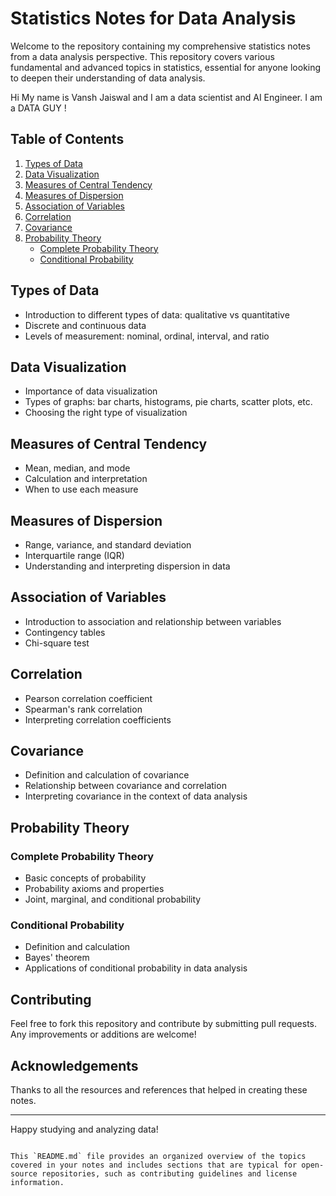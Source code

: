 # Statistics Notes for Data Analysis

Welcome to the repository containing my comprehensive statistics notes from a data analysis perspective. This repository covers various fundamental and advanced topics in statistics, essential for anyone looking to deepen their understanding of data analysis.

Hi My name is Vansh Jaiswal and I am a data scientist and AI Engineer. I am a DATA GUY !

## Table of Contents

1. [Types of Data](#types-of-data)
2. [Data Visualization](#data-visualization)
3. [Measures of Central Tendency](#measures-of-central-tendency)
4. [Measures of Dispersion](#measures-of-dispersion)
5. [Association of Variables](#association-of-variables)
6. [Correlation](#correlation)
7. [Covariance](#covariance)
8. [Probability Theory](#probability-theory)
   - [Complete Probability Theory](#complete-probability-theory)
   - [Conditional Probability](#conditional-probability)

## Types of Data

- Introduction to different types of data: qualitative vs quantitative
- Discrete and continuous data
- Levels of measurement: nominal, ordinal, interval, and ratio

## Data Visualization

- Importance of data visualization
- Types of graphs: bar charts, histograms, pie charts, scatter plots, etc.
- Choosing the right type of visualization

## Measures of Central Tendency

- Mean, median, and mode
- Calculation and interpretation
- When to use each measure

## Measures of Dispersion

- Range, variance, and standard deviation
- Interquartile range (IQR)
- Understanding and interpreting dispersion in data

## Association of Variables

- Introduction to association and relationship between variables
- Contingency tables
- Chi-square test

## Correlation

- Pearson correlation coefficient
- Spearman's rank correlation
- Interpreting correlation coefficients

## Covariance

- Definition and calculation of covariance
- Relationship between covariance and correlation
- Interpreting covariance in the context of data analysis

## Probability Theory

### Complete Probability Theory

- Basic concepts of probability
- Probability axioms and properties
- Joint, marginal, and conditional probability

### Conditional Probability

- Definition and calculation
- Bayes' theorem
- Applications of conditional probability in data analysis

## Contributing

Feel free to fork this repository and contribute by submitting pull requests. Any improvements or additions are welcome!

## Acknowledgements

Thanks to all the resources and references that helped in creating these notes.

---

Happy studying and analyzing data!
```

This `README.md` file provides an organized overview of the topics covered in your notes and includes sections that are typical for open-source repositories, such as contributing guidelines and license information.
